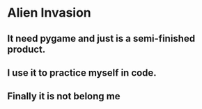 # Alien Invasion
## It need pygame and just is a semi-finished product.
## I use it to practice myself in code.
## Finally it is not belong me
